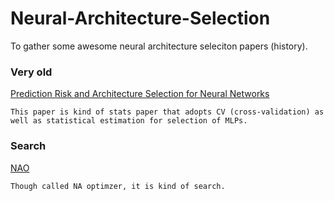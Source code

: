 # Neural-Architecture-Selection
To gather some awesome neural architecture seleciton papers (history).
### Very old
[Prediction Risk and Architecture Selection
for Neural Networks](http://smartquant.com/references/NeuralNetworks/neural5.pdf)<br />
```
This paper is kind of stats paper that adopts CV (cross-validation) as well as statistical estimation for selection of MLPs.
```
### Search
[NAO](https://proceedings.neurips.cc/paper/2018/file/933670f1ac8ba969f32989c312faba75-Paper.pdf)<br />
```
Though called NA optimzer, it is kind of search.
```
